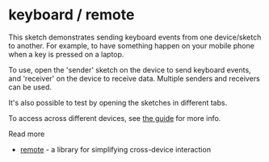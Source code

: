 # keyboard / remote

This sketch demonstrates sending keyboard events from one device/sketch to another. For example, to have something happen on your mobile phone when a key is pressed on a laptop.

To use, open the 'sender' sketch on the device to send keyboard events, and 'receiver' on the device to receive data. Multiple senders and receivers can be used.

It's also possible to test by opening the sketches in different tabs.

To access across different devices, see [the guide](https://ixfx.fun/reference/websockets/) for more info.

Read more
* [remote](https://github.com/clinth/remote) - a library for simplifying cross-device interaction